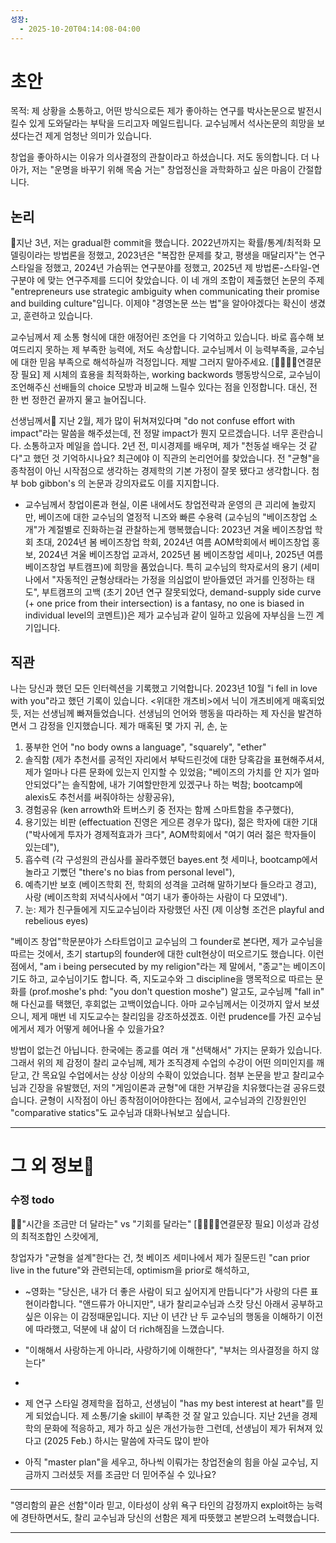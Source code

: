 ```yaml
---
성장:
  - 2025-10-20T04:14:08-04:00
---
```

# 초안

목적: 제 상황을 소통하고, 어떤 방식으로든 제가 좋아하는 연구를 박사논문으로 발전시킬수 있게 도와달라는 부탁을 드리고자 메일드립니다. 교수님께서 석사논문의 희망을 보셨다는건 제게 엄청난 의미가 있습니다. 

창업을 좋아하시는 이유가 의사결정의 관찰이라고 하셨습니다. 저도 동의합니다. 더 나아가, 저는 "운명을 바꾸기 위해 목숨 거는" 창업정신을 과학화하고 싶은 마음이 간절합니다. 
## 논리
지난 3년, 저는 gradual한 commit을 했습니다. 2022년까지는 확률/통계/최적화 모델링이라는 방법론을 정했고, 2023년은 "복잡한 문제를 찾고, 평생을 매달리자"는 연구스타일을 정했고, 2024년 가슴뛰는 연구분야를 정했고, 2025년 제 방법론-스타일-연구분야 에 맞는 연구주제를 드디어 찾았습니다. 이 네 개의 조합이 제출했던 논문의 주제 "entrepreneurs use strategic ambiguity when communicating their promise and building culture"입니다. 이제야 "경영논문 쓰는 법"을 알아야겠다는 확신이 생겼고, 훈련하고 있습니다. 

교수님께서 제 소통 형식에 대한 애정어린 조언을 다 기억하고 있습니다. 바로 흡수해 보여드리지 못하는 제 부족한 능력에, 저도 속상합니다. 교수님께서 이 능력부족을, 교수님에 대한 믿음 부족으로 해석하실까 걱정입니다. 제발 그러지 말아주세요. [🙋‍♀️🙋‍♀️연결문장 필요] 제 시체의 효용을 최적화하는, working backwords 행동방식으로, 교수님이 조언해주신 선배들의 choice 모방과 비교해 느릴수 있다는 점을 인정합니다. 대신, 전 한 번 정한건 끝까지 물고 늘어집니다. 

선생님께서 지난 2월, 제가 많이 뒤쳐져있다며 "do not confuse effort with impact"라는 말씀을 해주셨는데, 전 정말 impact가 뭔지 모르겠습니다. 너무 혼란습니다. 소통하고자 메일을 씁니다. 2년 전, 미시경제를 배우며, 제가 "천동설 배우는 것 같다"고 했던 것 기억하시나요? 최근에야 이 직관의 논리언어를 찾았습니다. 전 "균형"을 종착점이 아닌 시작점으로 생각하는 경제학의 기본 가정이 잘못 됐다고 생각합니다. 첨부 bob gibbon's 의 논문과 강의자료도 이를 지지합니다.

- 교수님께서 창업이론과 현실, 이론 내에서도 창업전략과 운영의 큰 괴리에 놀랐지만, 베이즈에 대한 교수님의 열정적 니즈와 빠른 수용력 (교수님의 "베이즈창업 소개"가 계절별로 진화하는걸 관찰하는게 행복했습니다: 2023년 겨울 베이즈창업 학회 초대, 2024년 봄 베이즈창업 학회, 2024년 여름 AOM학회에서 베이즈창업 홍보, 2024년 겨울 베이즈창업 교과서, 2025년 봄 베이즈창업 세미나, 2025년 여름 베이즈창업 부트캠프)에 희망을 품었습니다. 특히 교수님의 학자로서의 용기 (세미나에서 "자동적인 균형상태라는 가정을 의심없이 받아들였던 과거를 인정하는 태도", 부트캠프의 고백 (초기 20년 연구 잘못되었다, demand-supply side curve (+ one price from their intersection) is a fantasy, no one is biased in individual level의 코멘트))은 제가 교수님과 같이 일하고 있음에 자부심을 느낀 계기입니다.
## 직관
나는 당신과 했던 모든 인터렉션을 기록했고 기억합니다. 2023년 10월 "i fell in love with you"라고 했던 기록이 있습니다. <위대한 개츠비>에서 닉이 개츠비에게 매혹되었듯, 저는 선생님께 빠져들었습니다.  선생님의 언어와 행동을 따라하는 제 자신을 발견하면서 그 감정을 인지했습니다. 제가 매혹된 몇 가지 귀, 손, 눈
1. 풍부한 언어 "no body owns a language", "squarely", "ether"
2. 솔직함 (제가 추천서를 공적인 자리에서 부탁드린것에 대한 당혹감을 표현해주셔셔, 제가 얼마나 다른 문화에 있는지 인지할 수 있었음; "베이즈의 가치를 안 지가 얼마 안되었다"는 솔직함에, 내가 기여할만한게 있겠구나 하는 벅참; bootcamp에 alexis도 추천서를 써줘야하는 상황공유), 
3. 경험공유 (ken arrowth와 트버스키 중 전자는 함께 스마트함을 추구했다), 
4. 용기있는 비판 (effectuation 진영은 게으른 경우가 많다), 젊은 학자에 대한 기대 ("박사에게 투자가 경제적효과가 크다", AOM학회에서 "여기 여러 젊은 학자들이 있는데"), 
5. 흡수력 (각 구성원의 관심사를 꼴라주했던 bayes.ent 첫 세미나, bootcamp에서 놀라고 기뻤던 "there's no bias from personal level"), 
6. 예측기반 보호 (베이즈학회 전, 학회의 성격을 고려해 말하기보다 들으라고 경고), 사랑 (베이즈학회 저녁식사에서 "여기 내가 좋아하는 사람이 다 모였네"). 
7. 눈: 제가 친구들에게 지도교수님이라 자랑했던 사진 (제 이상형 조건은 playful and rebelious eyes)
 
"베이즈 창업"학문분야가 스타트업이고 교수님의 그 founder로 본다면, 제가 교수님을 따르는 것에서, 초기 startup의 founder에 대한 cult현상이 떠오르기도 했습니다. 이런 점에서, "am i being persecuted by my religion"라는 제 말에서, "종교"는 베이즈이기도 하고, 교수님이기도 합니다. 즉, 지도교수와 그 discipline을 맹목적으로 따르는 문화를 (prof.moshe's phd: "you don't question moshe") 알고도, 교수님께 "fall in" 해 다신교를 택했던, 후회없는 고백이었습니다. 아마 교수님께서는 이것까지 앞서 보셨으니, 제게 매번 네 지도교수는 찰리임을 강조하셨겠죠. 이런 prudence를 가진 교수님에게서 제가 어떻게 헤어나올 수 있을가요?

방법이 없는건 아닙니다. 한국에는 종교를 여러 개 "선택해서" 가지는 문화가 있습니다. 그래서 위의 제 감정이 찰리 교수님께, 제가 조직경제 수업의 수강이 어떤 의미인지를 깨닫고, 간 목요일 수업에서는 상상 이상의 수확이 있었습니다. 첨부 논문을 받고 찰리교수님과 긴장을 유발했던, 저의 "게임이론과 균형"에 대한 거부감을 치유했다는걸 공유드렸습니다. 균형이 시작점이 아닌 종착점이어야한다는 점에서, 교수님과의 긴장원인인 "comparative statics"도 교수님과 대화나눠보고 싶습니다.

----
# 그 외 정보 
### 수정 todo
🙋‍♀️"시간을 조금만 더 달라는" vs "기회를 달라는"
[🙋‍♀️🙋‍♀️연결문장 필요]
이성과 감성의 최적조합인 스캇에게,


 창업자가 "균형을 설계"한다는 건, 첫 베이즈 세미나에서 제가 질문드린 "can prior live in the future"와 관련되는데, optimism을 prior로 해석하고, 

- ~영화는 "당신은, 내가 더 좋은 사람이 되고 싶어지게 만듭니다"가 사랑의 다른 표현이라합니다. "앤드류가 아니지만", 내가 찰리교수님과 스캇 당신 아래서 공부하고 싶은 이유는 이 감정때문입니다. 지난 이 년간 난 두 교수님의 행동을 이해하기 이전에 따라했고, 덕분에 내 삶이 더 rich해짐을 느꼈습니다.

- "이해해서 사랑하는게 아니라, 사랑하기에 이해한다", "부처는 의사결정을 하지 않는다"
- 
- 제 연구 스타일 경제학을 접하고, 선생님이 "has my best interest at heart"를 믿게 되었습니다. 제 소통/기술 skill이 부족한 것 잘 알고 있습니다. 지난 2년을 경제학의 문화에 적응하고, 제가 하고 싶은 개선가능한  그런데,  선생님이 제가 뒤쳐져 있다고 (2025 Feb.) 하시는 말씀에 자극도 많이 받아
-  아직 "master plan"을 세우고, 하나씩 이뤄가는 창업전술의 힘을 아실 교수님, 지금까지 그러셨듯 저를 조금만 더 믿어주실 수 있나요?
----
"영리함의 끝은 선함"이라 믿고, 이타성이 상위 욕구 타인의 감정까지 exploit하는 능력에 경탄하면서도, 찰리 교수님과 당신의 선함은 제게 따뜻했고 본받으려 노력했습니다.

-----
